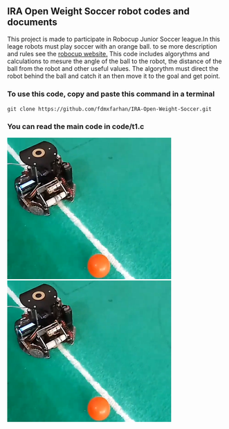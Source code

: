 ## IRA Open Weight Soccer robot codes and documents
This project is made to participate in Robocup Junior Soccer league.In this leage robots must play soccer with an orange ball. to se more description and rules see the [robocup website.](https://www.robocup.org/) This code includes algorythms and calculations to mesure the angle of the ball to the robot, the distance of the ball from the robot and other useful values. The algorythm must direct the robot behind the ball and catch it an then move it to the goal and get point.

### To use this code, copy and paste this command in a terminal
```
git clone https://github.com/fdmxfarhan/IRA-Open-Weight-Soccer.git
```
### You can read the main code in code/t1.c
![ ](./pic.png) ![ ](./pic.png)
